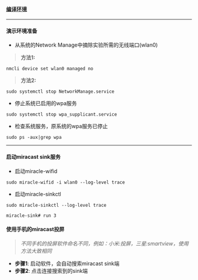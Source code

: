 #### [编译环境](https://github.com/albfan/miraclecast/wiki/Building)
----

#### 演示环境准备
* 从系统的Network Manage中摘除实验所需的无线端口(wlan0)
> **方法1:**
```
nmcli device set wlan0 managed no
```

> **方法2:**
```
sudo systemctl stop NetworkManage.service
```

* 停止系统已启用的wpa服务
```
sudo systemctl stop wpa_supplicant.service
```
 
* 检查系统服务，原系统的wpa服务已停止
```
sudo ps -aux|grep wpa
```
----

#### 启动miracast sink服务
* 启动miracle-wifid
```
sudo miracle-wifid -i wlan0 --log-level trace
```

* 启动miracle-sinkctl
```
sudo miracle-sinkctl --log-level trace

miracle-sink# run 3
```

#### 使用手机的miracast投屏
> *不同手机的投屏软件命名不同，例如：小米:投屏，三星:smartview，使用方法大致相同*
* **步骤1**: 启动软件，会自动搜索miracast sink端
* **步骤2**: 点击连接搜索到的sink端

